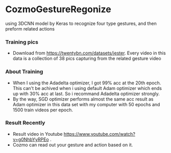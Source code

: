 # CozmoGestureRegonize
using 3DCNN model by Keras to recognize four type gestures, and then preform related actions

### Training pics 
* Download from https://twentybn.com/datasets/jester. Every video in this data is a collection of 38 pics capturing from the  related gesture video

### About Training
* When I using the Adadelta optimizer, I got 99% acc at the 20th epoch. This can't be achived when i using default Adam optimizer which ends up with 30% acc at last. So i recommand Adadelta optimizer strongly. 
* By the way, SGD optimizer performs almost the same acc result as Adam optimizer in this data set with my computer with 50 epochs and 1500 train videos per epoch.

### Result Recently
* Result video in Youtube https://www.youtube.com/watch?v=g0NhbYyRPEo .
* Cozmo can read out your gesture and action based on it. 

